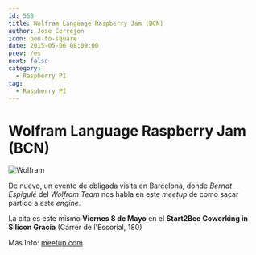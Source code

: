 ```yaml
---
id: 558
title: Wolfram Language Raspberry Jam (BCN)
author: Jose Cerrejon
icon: pen-to-square
date: 2015-05-06 08:09:00
prev: /es
next: false
category:
  - Raspberry PI
tag:
  - Raspberry PI
---
```


# Wolfram Language Raspberry Jam (BCN)

![Wolfram](/images/2015/05/wolfram.jpg)

De nuevo, un evento de obligada visita en Barcelona, donde *Bernat Espigulé* del *Wolfram Team* nos habla en este *meetup* de como sacar partido a este *engine*.

La cita es este mismo **Viernes 8 de Mayo** en el **Start2Bee Coworking in Silicon Gracia** (Carrer de l'Escorial, 180)

Más Info: [meetup.com](http://www.meetup.com/WolframBCN/events/221446822/)